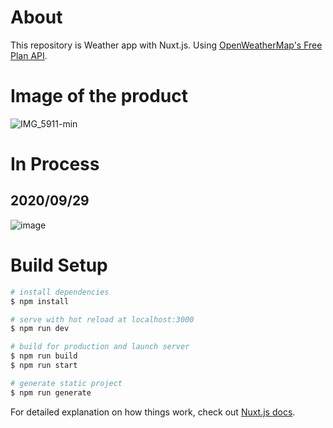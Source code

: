 # About
This repository is Weather app with Nuxt.js.
Using [OpenWeatherMap's Free Plan API](https://openweathermap.org/).

# Image of the product

![IMG_5911-min](https://user-images.githubusercontent.com/51960141/93223848-75708c80-f7ab-11ea-96d9-ddd3ccd97aa0.png)

# In Process

## 2020/09/29
![image](https://user-images.githubusercontent.com/51960141/94449396-fdf91f00-01e6-11eb-8d15-e61ac02f98b9.png)

# Build Setup

```bash
# install dependencies
$ npm install

# serve with hot reload at localhost:3000
$ npm run dev

# build for production and launch server
$ npm run build
$ npm run start

# generate static project
$ npm run generate
```

For detailed explanation on how things work, check out [Nuxt.js docs](https://nuxtjs.org).
